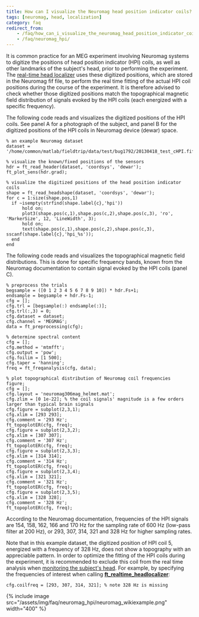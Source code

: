 ```yaml
---
title: How can I visualize the Neuromag head position indicator coils?
tags: [neuromag, head, localization]
category: faq
redirect_from:
    - /faq/how_can_i_visualize_the_neuromag_head_position_indicator_coils/
    - /faq/neuromag_hpi/
---
```


It is common practice for an MEG experiment involving Neuromag systems to digitize the positions of head position indicator (HPI) coils, as well as other landmarks of the subject's head, prior to performing the experiment. The [real-time head localizer](/getting_started/realtime/headlocalizer) uses these digitized positions, which are stored in the Neuromag fif file, to perform the real time fitting of the actual HPI coil positions during the course of the experiment. It is therefore advised to check whether those digitized positions match the topographical magnetic field distribution of signals evoked by the HPI coils (each energized with a specific frequency).

The following code reads and visualizes the digitized positions of the HPI coils. See panel A for a photograph of the subject, and panel B for the digitized positions of the HPI coils in Neuromag device (dewar) space.

    % an example Neuromag dataset
    dataset = '/home/common/matlab/fieldtrip/data/test/bug1792/20130418_test_cHPI.fif';

    % visualize the known/fixed positions of the sensors
    hdr = ft_read_header(dataset, 'coordsys', 'dewar');
    ft_plot_sens(hdr.grad);

    % visualize the digitized positions of the head position indicator coils
    shape = ft_read_headshape(dataset, 'coordsys', 'dewar');
    for c = 1:size(shape.pos,1)
      if ~isempty(strfind(shape.label{c},'hpi'))
          hold on;
          plot3(shape.pos(c,1),shape.pos(c,2),shape.pos(c,3), 'ro', 'MarkerSize', 12, 'LineWidth', 3);
          hold on;
          text(shape.pos(c,1),shape.pos(c,2),shape.pos(c,3), sscanf(shape.label{c},'hpi_%s'));
      end
    end

The following code reads and visualizes the topographical magnetic field distributions. This is done for specific frequency bands, known from the Neuromag documentation to contain signal evoked by the HPI coils (panel C).

    % preprocess the trials
    begsample = ([0 1 2 3 4 5 6 7 8 9 10]) * hdr.Fs+1;
    endsample = begsample + hdr.Fs-1;
    cfg = [];
    cfg.trl = [begsample(:) endsample(:)];
    cfg.trl(:,3) = 0;
    cfg.dataset = dataset;
    cfg.channel = 'MEGMAG';
    data = ft_preprocessing(cfg);

    % determine spectral content
    cfg = [];
    cfg.method = 'mtmfft';
    cfg.output = 'pow';
    cfg.foilim = [1 500];
    cfg.taper = 'hanning';
    freq = ft_freqanalysis(cfg, data);

    % plot topographical distribution of Neuromag coil frequencies
    figure;
    cfg = [];
    cfg.layout = 'neuromag306mag_helmet.mat';
    cfg.zlim = [0 1e-22]; % the coil signals' magnitude is a few orders larger than typical brain signals
    cfg.figure = subplot(2,3,1);
    cfg.xlim = [293 293];
    cfg.comment = '293 Hz';
    ft_topoplotER(cfg, freq);
    cfg.figure = subplot(2,3,2);
    cfg.xlim = [307 307];
    cfg.comment = '307 Hz';
    ft_topoplotER(cfg, freq);
    cfg.figure = subplot(2,3,3);
    cfg.xlim = [314 314];
    cfg.comment = '314 Hz';
    ft_topoplotER(cfg, freq);
    cfg.figure = subplot(2,3,4);
    cfg.xlim = [321 321];
    cfg.comment = '321 Hz';
    ft_topoplotER(cfg, freq);
    cfg.figure = subplot(2,3,5);
    cfg.xlim = [328 328];
    cfg.comment = '328 Hz';
    ft_topoplotER(cfg, freq);

According to the Neuromag documentation, frequencies of the HPI signals are 154, 158, 162, 166 and 170 Hz for the sampling rate of 600 Hz (low-pass filter at 200 Hz), or 293, 307, 314, 321
and 328 Hz for higher sampling rates.

Note that in this example dataset, the digitized position of HPI coil 5, energized with a frequency of 328 Hz, does not show a topography with an appreciable pattern. In order to optimize the fitting of the HPI coils during the experiment, it is recommended to exclude this coil from the real time analysis when [monitoring the subject's head](/faq/experiment/headlocalizer). For example, by specifying the frequencies of interest when calling **[ft_realtime_headlocalizer](/reference/realtime/online_meg/ft_realtime_headlocalizer)**:

    cfg.coilfreq = [293, 307, 314, 321]; % note 328 Hz is missing

{% include image src="/assets/img/faq/neuromag_hpi/neuromag_wikiexample.png" width="400" %}
